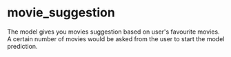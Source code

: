# movie_suggestion
The model gives you movies suggestion based on user's favourite movies. A certain number of movies would be asked from the user to start the model prediction.
